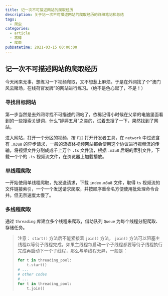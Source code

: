 ```yaml
---
title: 记一次不可描述网站的爬取经历
description: 关于记一次不可描述网站的爬取经历的详细笔记和总结
tags:
  - 爬虫
categories:
  - article
  - 零碎
  - 爬虫
pubDatetime: 2021-03-15 00:00:00
---
```


## 记一次不可描述网站的爬取经历

今天闲来无事，想练习一下视频爬取，又不想惹上麻烦。于是在外网找了个“澳门风云赌场，在线荷官发牌”的网站进行练习。（绝不是色心起了，不是！）

### 寻找目标网站

第一步当然是去外网寻找不可描述的网站了，依稀记得小时候在父辈的电脑里面看到的一些搜索关键词，什么“婷婷五月”之类的，试着去搜了一下，果然找到了网站。

进入网站，打开一个分区的视频，按 `F12` 打开开发者工具，在 `network` 中过滤含有 `.m3u8` 的异步请求，一般的流媒体视频网站都会使用这个协议进行视频流的传输，将视频文件分割成成千上万个 `.ts` 文件流，根据 `.m3u8` 后缀的索引文件，下载一个个的 `.ts` 视频流文件，在浏览器上加载播放。

### 单线程爬取

一开始使用单线程爬取，先发送请求，下载 `index.m3u8` 文件，取得 `ts` 视频流的文件链接索引，一个一个发送请求爬取，并按顺序重命名方便使用批处理命令合并。但无奈速度太慢了。

### 多线程爬取

通过 `threading` 库建立多个线程来爬取，借助队列 `Queue` 为每个线程分配爬取、存储任务。

> 注意： `start()` 方法后不能紧接着 `join()` 方法， `join()` 方法可以阻塞主线程以等待子线程完成。如果主线程每启动一个子线程都要等待子线程执行完成再启动下一个子线程，那么与单线程无异，一般是：
>
> ```python
> for t in threading_pool:
>     t.start()
> # ...
> # other codes
> # ...
> for t in threading_pool:
>     t.join()
> ```
